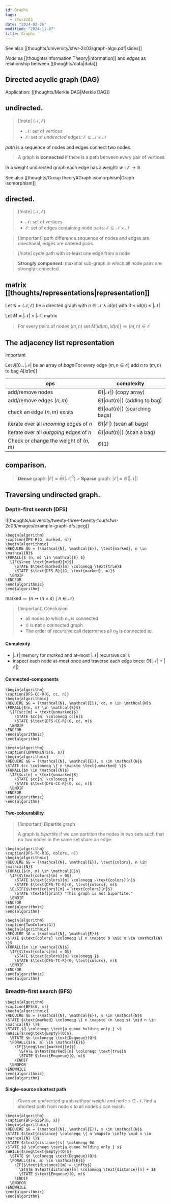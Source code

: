 ```yaml
---
id: Graphs
tags:
  - sfwr2c03
date: "2024-02-26"
modified: "2024-11-07"
title: Graphs
---
```


See also [[thoughts/university/sfwr-2c03/graph-algo.pdf|slides]]

_Node_ as [[thoughts/Information Theory|information]] and _edges_ as relationship between [[thoughts/data|data]]

## Directed acyclic graph (DAG)

Application: [[thoughts/Merkle DAG|Merkle DAG]]

## undirected.

> [!note] $(\mathcal{N}, \mathcal{E})$
>
> - $\mathcal{N}$: set of vertices
> - $\mathcal{E}$: set of _undirected_ edges: $\mathcal{E} \subseteq \mathcal{N} \times \mathcal{N}$

_path_ is a sequence of nodes and edges connect two nodes.

> A graph is **connected** if there is a path between every pair of vertices.

In a weight undirected graph each edge has a weight: $w: \mathcal{E} \to \mathbb{R}$

See also [[thoughts/Group theory#Graph isomorphism|Graph isomorphism]]

## directed.

> [!note] $(\mathcal{N}, \mathcal{E})$
>
> - $\mathcal{N}$: set of vertices
> - $\mathcal{E}$: set of edges containing node pairs: $\mathcal{E} \subseteq \mathcal{N} \times \mathcal{N}$

> [!important] _path_ difference
> sequence of nodes and edges are directional, edges are ordered pairs.

> [!note] _cycle_
> path with at-least one edge from a node

> **Strongly component**: maximal sub-graph in which all node pairs are strongly connected.

## matrix [[thoughts/representations|representation]]

Let $\mathcal{G} = (\mathcal{N}, \mathcal{E})$ be a directed graph with $n \in \mathcal{N} \land id(n) \text{ with } 0 \leq id(n) \leq |\mathcal{N}|$

Let $M = | \mathcal{N} | \times | \mathcal{N} |$ matrix

> For every pairs of nodes $(m, n)$ set $M[id(m), id(n)] \coloneqq (m, n) \in \mathcal{E}$

## The adjacency list representation

> [!important]
> Let $A \lbrack 0 \dots |\mathcal{N}|$ be an array of _bags_
> For every edge $(m, n \in \mathcal{E})$ add $n$ to $(m,n)$ to bag $A \lbrack id(m) \rbrack$

| ops                                      | complexity                                |
| ---------------------------------------- | ----------------------------------------- |
| add/remove nodes                         | $\Theta(\|\mathcal{N}\|)$ (copy array)    |
| add/remove edges $(n, m)$                | $\Theta(\|out(n)\|)$ (adding to bag)      |
| check an edge $(n, m)$ exists            | $\Theta(\|out(n)\|)$ (searching bags)     |
| iterate over all _incoming_ edges of $n$ | $\Theta(\|\mathcal{E}\|)$ (scan all bags) |
| iterate over all _outgoing_ edges of $n$ | $\Theta(\|out(n)\|)$ (scan a bag)         |
| Check or change the weight of $(n, m)$   | $\Theta(1)$                               |

## comparison.

> **Dense** graph: $|\mathcal{E}| \approx \Theta(|\mathcal{N}|^2)$ > **Sparse** graph: $|\mathcal{E}| \approx \Theta(|\mathcal{N}|)$

## Traversing undirected graph.

### Depth-first search (DFS)

![[thoughts/university/twenty-three-twenty-four/sfwr-2c03/images/example-graph-dfs.jpeg]]

```pseudo
\begin{algorithm}
\caption{DFS-R(G, marked, n)}
\begin{algorithmic}
\REQUIRE $G = (\mathcal{N}, \mathcal{E}), \text{marked}, n \in \mathcal{N}$
\FORALL{$ (n, m) \in \mathcal{E} $}
  \IF{$\neq \text{marked}[m]$}
    \STATE $\text{marked}[m] \coloneqq \text{true}$
    \STATE $\text{DFS-R}{(G, \text{marked}, m)}$
  \ENDIF
\ENDFOR
\end{algorithmic}
\end{algorithm}
```

$\text{marked} \coloneqq \lbrace n \longmapsto (n \neq s) \mid n \in \mathcal{N} \rbrace$

> [!important] Conclusion
>
> - all nodes to which $n_3$ is connected
> - $\mathcal{G}$ is **not** a connected graph
> - The order of recursive call determines all $n_3$ is connected to.

#### Complexity

- $|\mathcal{N}|$ memory for _marked_ and at-most $|\mathcal{N}|$ recursive calls
- inspect each node at-most once and traverse each edge once: $\Theta(|\mathcal{N}| + |\mathcal{E}|)$

#### Connected-components

```pseudo
\begin{algorithm}
\caption{DFS-CC-R(G, cc, n)}
\begin{algorithmic}
\REQUIRE $G = (\mathcal{N}, \mathcal{E}), cc, n \in \mathcal{N}$
\FORALL{$(n, m) \in \mathcal{E}$}
  \IF{$cc[m] = \text{unmarked}$}
    \STATE $cc[m] \coloneqq cc[n]$
    \STATE $\text{DFS-CC-R}(G, cc, m)$
  \ENDIF
\ENDFOR
\end{algorithmic}
\end{algorithm}
```

```pseudo
\begin{algorithm}
\caption{COMPONENTS(G, s)}
\begin{algorithmic}
\REQUIRE $G = (\mathcal{N}, \mathcal{E}), s \in \mathcal{N}$
\STATE $cc \coloneqq \{ n \mapsto \text{unmarked} \}$
\FORALL{$n \in \mathcal{N}$}
  \IF{$cc[n] = \text{unmarked}$}
    \STATE $cc[n] \coloneqq n$
    \STATE $\text{DFS-CC-R}(G, cc, n)$
  \ENDIF
\ENDFOR
\end{algorithmic}
\end{algorithm}
```

#### Two-colourability

> [!important] Bipartite graph
>
> A graph is _bipartite_ if we can partition the nodes in two sets such that no two nodes in the same set share an edge.

```pseudo
\begin{algorithm}
\caption{DFS-TC-R(G, colors, n)}
\begin{algorithmic}
\REQUIRE $G = (\mathcal{N}, \mathcal{E}), \text{colors}, n \in \mathcal{N}$
\FORALL{$(n, m) \in \mathcal{E}$}
  \IF{$\text{colors}[m] = 0$}
    \STATE $\text{colors}[m] \coloneqq -\text{colors}[n]$
    \STATE $\text{DFS-TC-R}(G, \text{colors}, m)$
  \ELSIF{$\text{colors}[m] = \text{colors}[n]$}
    \STATE \textbf{print} "This graph is not bipartite."
  \ENDIF
\ENDFOR
\end{algorithmic}
\end{algorithm}
```

```pseudo
\begin{algorithm}
\caption{TwoColors(G)}
\begin{algorithmic}
\REQUIRE $G = (\mathcal{N}, \mathcal{E})$
\STATE $\text{colors} \coloneqq \{ n \mapsto 0 \mid n \in \mathcal{N} \}$
\FORALL{$n \in \mathcal{N}$}
  \IF{$\text{colors}[n] = 0$}
    \STATE $\text{colors}[n] \coloneqq 1$
    \STATE $\text{DFS-TC-R}(G, \text{colors}, n)$
  \ENDIF
\ENDFOR
\end{algorithmic}
\end{algorithm}
```

### Breadth-first search (BFS)

```pseudo
\begin{algorithm}
\caption{BFS(G, s)}
\begin{algorithmic}
\REQUIRE $G = (\mathcal{N}, \mathcal{E}), s \in \mathcal{N}$
\STATE $\text{marked} \coloneqq \{ n \mapsto (n \neq s) \mid n \in \mathcal{N} \}$
\STATE $Q \coloneqq \text{a queue holding only } s$
\WHILE{$\neg\text{Empty}(Q)$}
  \STATE $n \coloneqq \text{Dequeue}(Q)$
  \FORALL{$(n, m) \in \mathcal{E}$}
    \IF{$\neg\text{marked}[m]$}
      \STATE $\text{marked}[m] \coloneqq \text{true}$
      \STATE $\text{Enqueue}(Q, m)$
    \ENDIF
  \ENDFOR
\ENDWHILE
\end{algorithmic}
\end{algorithm}
```

#### Single-source shortest path

> Given an undirected graph _without weight_ and node $s \in \mathcal{N}$, find a shortest path from node $s$ to all nodes $s$ can reach.

```pseudo
\begin{algorithm}
\caption{BFS-SSSP(G, s)}
\begin{algorithmic}
\REQUIRE $G = (\mathcal{N}, \mathcal{E}), s \in \mathcal{N}$
\STATE $\text{distance} \coloneqq \{ n \mapsto \infty \mid n \in \mathcal{N} \}$
\STATE $\text{distance}[s] \coloneqq 0$
\STATE $Q \coloneqq \text{a queue holding only } s$
\WHILE{$\neg\text{Empty}(Q)$}
  \STATE $n \coloneqq \text{Dequeue}(Q)$
  \FORALL{$(n, m) \in \mathcal{E}$}
    \IF{$\text{distance}[m] = \infty$}
      \STATE $\text{distance}[m] \coloneqq \text{distance}[n] + 1$
      \STATE $\text{Enqueue}(Q, m)$
    \ENDIF
  \ENDFOR
\ENDWHILE
\end{algorithmic}
\end{algorithm}
```
